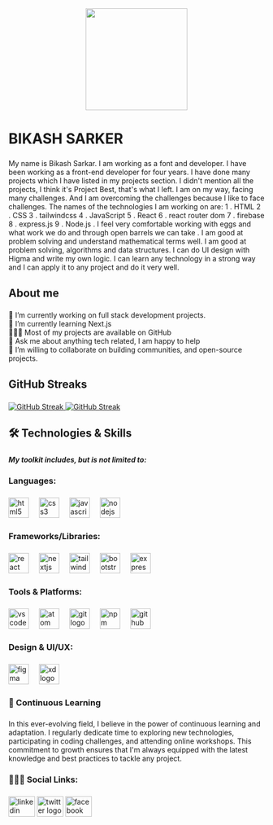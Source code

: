 <div align="center">
  <img height="200" src="https://i.ibb.co.com/ggxB9Rf/Fron-Tend-Developer.png"  />
</div>

###

<h1 align="left">BIKASH SARKER</h1>

###

<p align="left">My name is Bikash Sarkar. I am working as a font and developer. I have been working as a front-end developer for four years. I have done many projects which I have listed in my projects section. I didn't mention all the projects, I think it's Project Best, that's what I left. I am on my way, facing many challenges. And I am overcoming the challenges because I like to face challenges. The names of the technologies I am working on are: 1 . HTML 2 . CSS 3 . tailwindcss 4 . JavaScript 5 . React 6 . react router dom 7 . firebase 8 . express.js 9 . Node.js . I feel very comfortable working with eggs and what work we do and through open barrels we can take . I am good at problem solving and understand mathematical terms well. I am good at problem solving, algorithms and data structures. I can do UI design with Higma and write my own logic. I can learn any technology in a strong way and I can apply it to any project and do it very well.</p>

###

<h2 align="left">About me</h2>

###

<p align="left">🔭 I’m currently working on full stack development projects.<br>🌱   I’m currently learning Next.js<br>👨🏻‍💻   Most of my projects are available on GitHub<br>💬 Ask me about anything tech related, I am happy to help<br>👯 I’m willing to collaborate on building communities, and open-source projects.</p>

###

<h2 align="left"> GitHub Streaks</h2>

###

<a href="https://git.io/streak-stats">
    <img src="https://streak-stats.demolab.com?user=bikash-sarker-dev&theme=blux" alt="GitHub Streak">
</a>
<a href="https://git.io/streak-stats"><img src="https://streak-stats.demolab.com?user=bikash-sarker-dev&theme=blux" alt="GitHub Streak" /></a>

###

<h2 align="left">🛠️ Technologies & Skills</h2>

###

<h5 align="left">My toolkit includes, but is not limited to:</h5>

###


<h3 align="left">Languages:</h3>

###

<div align="left">
  <img src="https://cdn.jsdelivr.net/gh/devicons/devicon/icons/html5/html5-original.svg" height="40" alt="html5 logo"  />
  <img width="12" />
  <img src="https://cdn.jsdelivr.net/gh/devicons/devicon/icons/css3/css3-original.svg" height="40" alt="css3 logo"  />
  <img width="12" />
  <img src="https://cdn.jsdelivr.net/gh/devicons/devicon/icons/javascript/javascript-original.svg" height="40" alt="javascript logo"  />
  <img width="12" />
  <img src="https://cdn.jsdelivr.net/gh/devicons/devicon/icons/nodejs/nodejs-original.svg" height="40" alt="nodejs logo"  />
</div>

###

<h3 align="left">Frameworks/Libraries:</h3>

###

<div align="left">
  <img src="https://cdn.jsdelivr.net/gh/devicons/devicon/icons/react/react-original.svg" height="40" alt="react logo"  />
  <img width="12" />
  <img src="https://cdn.jsdelivr.net/gh/devicons/devicon/icons/nextjs/nextjs-original.svg" height="40" alt="nextjs logo"  />
  <img width="12" />
  <img src="https://cdn.jsdelivr.net/gh/devicons/devicon/icons/tailwindcss/tailwindcss-original-wordmark.svg" height="40" alt="tailwindcss logo"  />
  <img width="12" />
  <img src="https://cdn.jsdelivr.net/gh/devicons/devicon/icons/bootstrap/bootstrap-original.svg" height="40" alt="bootstrap logo"  />
  <img width="12" />
  <img src="https://cdn.jsdelivr.net/gh/devicons/devicon/icons/express/express-original.svg" height="40" alt="express logo"  />
</div>

###

<h3 align="left">Tools & Platforms:</h3>

###

<div align="left">
  <img src="https://cdn.jsdelivr.net/gh/devicons/devicon/icons/vscode/vscode-original.svg" height="40" alt="vscode logo"  />
  <img width="12" />
  <img src="https://cdn.jsdelivr.net/gh/devicons/devicon/icons/atom/atom-original.svg" height="40" alt="atom logo"  />
  <img width="12" />
  <img src="https://cdn.jsdelivr.net/gh/devicons/devicon/icons/git/git-original.svg" height="40" alt="git logo"  />
  <img width="12" />
  <img src="https://cdn.jsdelivr.net/gh/devicons/devicon/icons/npm/npm-original-wordmark.svg" height="40" alt="npm logo"  />
  <img width="12" />
  <img src="https://cdn.jsdelivr.net/gh/devicons/devicon/icons/github/github-original.svg" height="40" alt="github logo"  />
</div>

###

<h3 align="left">Design & UI/UX:</h3>

###

<div align="left">
  <img src="https://cdn.jsdelivr.net/gh/devicons/devicon/icons/figma/figma-original.svg" height="40" alt="figma logo"  />
  <img width="12" />
  <img src="https://cdn.jsdelivr.net/gh/devicons/devicon/icons/xd/xd-plain.svg" height="40" alt="xd logo"  />
</div>

###

<h3 align="left">🌱 Continuous Learning</h3>

###

<p align="left">In this ever-evolving field, I believe in the power of continuous learning and adaptation. I regularly dedicate time to exploring new technologies, participating in coding challenges, and attending online workshops. This commitment to growth ensures that I'm always equipped with the latest knowledge and best practices to tackle any project.</p>

###

<h3 align="left">👨🏻‍💻 Social Links:</h3>

###

<div align="left">
  <img src="https://raw.githubusercontent.com/maurodesouza/profile-readme-generator/master/src/assets/icons/social/linkedin/default.svg" width="52" height="40" alt="linkedin logo"  />
  <img src="https://raw.githubusercontent.com/maurodesouza/profile-readme-generator/master/src/assets/icons/social/twitter/default.svg" width="52" height="40" alt="twitter logo"  />
  <img src="https://raw.githubusercontent.com/maurodesouza/profile-readme-generator/master/src/assets/icons/social/facebook/default.svg" width="52" height="40" alt="facebook logo"  />
</div>

###
